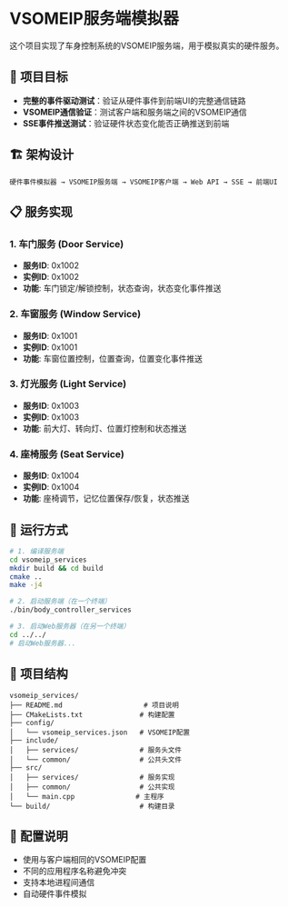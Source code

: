 # VSOMEIP服务端模拟器

这个项目实现了车身控制系统的VSOMEIP服务端，用于模拟真实的硬件服务。

## 🎯 **项目目标**

- **完整的事件驱动测试**：验证从硬件事件到前端UI的完整通信链路
- **VSOMEIP通信验证**：测试客户端和服务端之间的VSOMEIP通信
- **SSE事件推送测试**：验证硬件状态变化能否正确推送到前端

## 🏗️ **架构设计**

```
硬件事件模拟器 → VSOMEIP服务端 → VSOMEIP客户端 → Web API → SSE → 前端UI
```

## 📋 **服务实现**

### 1. **车门服务 (Door Service)**
- **服务ID**: 0x1002
- **实例ID**: 0x1002
- **功能**: 车门锁定/解锁控制，状态查询，状态变化事件推送

### 2. **车窗服务 (Window Service)**
- **服务ID**: 0x1001
- **实例ID**: 0x1001
- **功能**: 车窗位置控制，位置查询，位置变化事件推送

### 3. **灯光服务 (Light Service)**
- **服务ID**: 0x1003
- **实例ID**: 0x1003
- **功能**: 前大灯、转向灯、位置灯控制和状态推送

### 4. **座椅服务 (Seat Service)**
- **服务ID**: 0x1004
- **实例ID**: 0x1004
- **功能**: 座椅调节，记忆位置保存/恢复，状态推送

## 🚀 **运行方式**

```bash
# 1. 编译服务端
cd vsomeip_services
mkdir build && cd build
cmake ..
make -j4

# 2. 启动服务端（在一个终端）
./bin/body_controller_services

# 3. 启动Web服务器（在另一个终端）
cd ../../
# 启动Web服务器...
```

## 📁 **项目结构**

```
vsomeip_services/
├── README.md                    # 项目说明
├── CMakeLists.txt              # 构建配置
├── config/
│   └── vsomeip_services.json   # VSOMEIP配置
├── include/
│   ├── services/               # 服务头文件
│   └── common/                 # 公共头文件
├── src/
│   ├── services/               # 服务实现
│   ├── common/                 # 公共实现
│   └── main.cpp               # 主程序
└── build/                      # 构建目录
```

## 🔧 **配置说明**

- 使用与客户端相同的VSOMEIP配置
- 不同的应用程序名称避免冲突
- 支持本地进程间通信
- 自动硬件事件模拟
